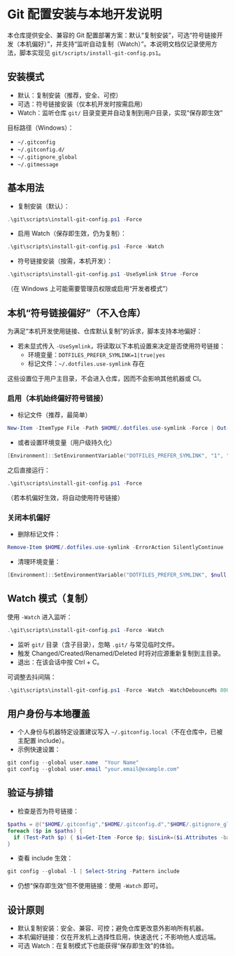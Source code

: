 # Git 配置安装与本地开发说明

本仓库提供安全、兼容的 Git 配置部署方案：默认“复制安装”，可选“符号链接开发（本机偏好）”，并支持“监听自动复制（Watch）”。本说明文档仅记录使用方法，脚本实现见 `git/scripts/install-git-config.ps1`。

## 安装模式

- 默认：复制安装（推荐，安全、可控）
- 可选：符号链接安装（仅本机开发时按需启用）
- Watch：监听仓库 `git/` 目录变更并自动复制到用户目录，实现“保存即生效”

目标路径（Windows）：
- `~/.gitconfig`
- `~/.gitconfig.d/`
- `~/.gitignore_global`
- `~/.gitmessage`

## 基本用法

- 复制安装（默认）：
```powershell
.\git\scripts\install-git-config.ps1 -Force
```

- 启用 Watch（保存即生效，仍为复制）：
```powershell
.\git\scripts\install-git-config.ps1 -Force -Watch
```

- 符号链接安装（按需，本机开发）：
```powershell
.\git\scripts\install-git-config.ps1 -UseSymlink $true -Force
```
（在 Windows 上可能需要管理员权限或启用“开发者模式”）

## 本机“符号链接偏好”（不入仓库）

为满足“本机开发使用链接、仓库默认复制”的诉求，脚本支持本地偏好：
- 若未显式传入 `-UseSymlink`，将读取以下本机设置来决定是否使用符号链接：
  - 环境变量：`DOTFILES_PREFER_SYMLINK=1|true|yes`
  - 标记文件：`~/.dotfiles.use-symlink` 存在

这些设置位于用户主目录，不会进入仓库，因而不会影响其他机器或 CI。

### 启用（本机始终偏好符号链接）

- 标记文件（推荐，最简单）
```powershell
New-Item -ItemType File -Path $HOME/.dotfiles.use-symlink -Force | Out-Null
```

- 或者设置环境变量（用户级持久化）
```powershell
[Environment]::SetEnvironmentVariable("DOTFILES_PREFER_SYMLINK", "1", "User")
```

之后直接运行：
```powershell
.\git\scripts\install-git-config.ps1 -Force
```
（若本机偏好生效，将自动使用符号链接）

### 关闭本机偏好

- 删除标记文件：
```powershell
Remove-Item $HOME/.dotfiles.use-symlink -ErrorAction SilentlyContinue
```

- 清理环境变量：
```powershell
[Environment]::SetEnvironmentVariable("DOTFILES_PREFER_SYMLINK", $null, "User")
```

## Watch 模式（复制）

使用 `-Watch` 进入监听：
```powershell
.\git\scripts\install-git-config.ps1 -Force -Watch
```
- 监听 `git/` 目录（含子目录），忽略 `.git/` 与常见临时文件。
- 触发 Changed/Created/Renamed/Deleted 时将对应源重新复制到主目录。
- 退出：在该会话中按 Ctrl + C。

可调整去抖间隔：
```powershell
.\git\scripts\install-git-config.ps1 -Force -Watch -WatchDebounceMs 800
```

## 用户身份与本地覆盖

- 个人身份与机器特定设置建议写入 `~/.gitconfig.local`（不在仓库中，已被主配置 include）。
- 示例快速设置：
```powershell
git config --global user.name  "Your Name"
git config --global user.email "your.email@example.com"
```

## 验证与排错

- 检查是否为符号链接：
```powershell
$paths = @("$HOME/.gitconfig","$HOME/.gitconfig.d","$HOME/.gitignore_global","$HOME/.gitmessage");
foreach ($p in $paths) {
  if (Test-Path $p) { $i=Get-Item -Force $p; $isLink=($i.Attributes -band [IO.FileAttributes]::ReparsePoint) -ne 0; "$p => IsSymlink=$isLink Target=$($i.Target)" }
}
```

- 查看 include 生效：
```powershell
git config --global -l | Select-String -Pattern include
```

- 仍想“保存即生效”但不使用链接：使用 `-Watch` 即可。

## 设计原则

- 默认复制安装：安全、兼容、可控；避免仓库更改意外影响所有机器。
- 本机偏好链接：仅在开发机上选择性启用，快速迭代；不影响他人或远端。
- 可选 Watch：在复制模式下也能获得“保存即生效”的体验。
